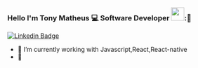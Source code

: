 ### Hello I'm Tony Matheus :computer: Software Developer <img src="https://github.com/TheDudeThatCode/TheDudeThatCode/blob/master/Assets/Developer.gif" width="30px">:👋


[![Linkedin Badge](https://img.shields.io/badge/-TonyMatheus-blue?style=flat-square&logo=Linkedin&logoColor=white&link=https:/https://www.linkedin.com/in/tonymatheus631409167/)](https://www.linkedin.com/in/tonymatheus631409167/)


- 🔭 I’m currently working with Javascript,React,React-native 
- 🌱
<!--
**tonymatheus/tonymatheus** is a ✨ _special_ ✨ repository because its `README.md` (this file) appears on your GitHub profile.

Here are some ideas to get you started:

- 🔭 I’m currently working with Javascript, React, React-native 
- 🌱 I’m currently learning ...
- 👯 I’m looking to collaborate on ...
